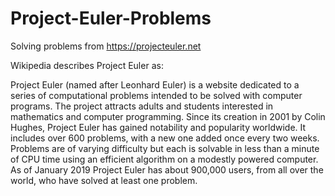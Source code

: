 # Project-Euler-Problems
Solving problems from https://projecteuler.net

Wikipedia describes Project Euler as:

Project Euler (named after Leonhard Euler) is a website dedicated to a series of computational problems intended to be solved with computer programs. The project attracts adults and students interested in mathematics and computer programming. Since its creation in 2001 by Colin Hughes, Project Euler has gained notability and popularity worldwide. It includes over 600 problems, with a new one added once every two weeks. Problems are of varying difficulty but each is solvable in less than a minute of CPU time using an efficient algorithm on a modestly powered computer. As of January 2019 Project Euler has about 900,000 users, from all over the world, who have solved at least one problem.
